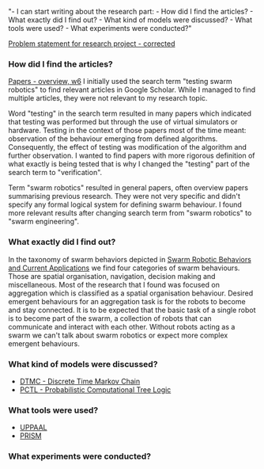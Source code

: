 "- I can start writing about the research part:
	- How did I find the articles?
	- What exactly did I find out?
	- What kind of models were discussed?
	- What tools were used?
	- What experiments were conducted?"

[Problem statement for research project - corrected](../Formal/Problem%20statement%20for%20research%20project%20-%20corrected.md)

### How did I find the articles?
[Papers - overview, w6](Papers%20-%20overview,%20w6.md)
I initially used the search term "testing swarm robotics" to find relevant articles in Google Scholar. While I managed to find multiple articles, they were not relevant to my research topic.

Word "testing" in the search term resulted in many papers which indicated that testing was performed but through the use of virtual simulators or hardware. Testing in the context of those papers most of the time meant: observation of the behaviour emerging from defined algorithms. Consequently, the effect of testing was modification of the algorithm and further observation. I wanted to find papers with more rigorous definition of what exactly is being tested that is why I changed the "testing" part of the search term to "verification".

Term "swarm robotics" resulted in general papers, often overview papers summarising previous research. They were not very specific and didn't specify any formal logical system for defining swarm behaviour. I found more relevant results after changing search term from "swarm robotics" to "swarm engineering".

### What exactly did I find out?
In the taxonomy of swarm behaviors depicted in [Swarm Robotic Behaviors and Current Applications](../Papers/Swarm%20Robotic%20Behaviors%20and%20Current%20Applications.pdf) we find four categories of swarm behaviours. Those are spatial organisation, navigation,  decision making and miscellaneous. Most of the research that I found was focused on aggregation which is classified as a spatial organisation behaviour. Desired emergent behaviours for an aggregation task is for the robots to become and stay connected. It is to be expected that the basic task of a single robot is to become part of the swarm, a collection of robots that can communicate and interact with each other. Without robots acting as a swarm we can't talk about swarm robotics or expect more complex emergent behaviours. 

### What kind of models were discussed?
- [DTMC - Discrete Time Markov Chain](https://en.wikipedia.org/wiki/Discrete-time_Markov_chain)
- [PCTL - Probabilistic Computational Tree Logic](https://en.wikipedia.org/wiki/Probabilistic_CTL)

### What tools were used?
- [UPPAAL](https://uppaal.org/)
- [PRISM](https://www.prismmodelchecker.org/)

### What experiments were conducted?
